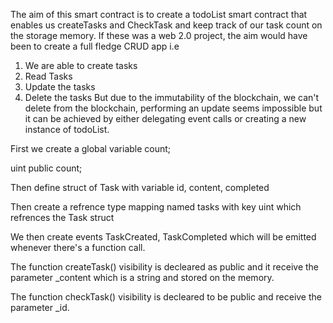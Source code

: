 <!-- HOW THE SMART CONTRACT WORKS -->
<!-- Aim of project  -->
The aim of this smart contract is to create a todoList smart contract that enables us createTasks and CheckTask and keep track of our task count on the storage memory. If these was a web 2.0 project, the aim would have been to create a full fledge CRUD app i.e 
1. We are able to create tasks 
2. Read Tasks 
3. Update the tasks 
4. Delete the tasks
But due to the immutability of the blockchain, we can't delete from the blockchain, performing an update seems impossible but it can be achieved by either delegating event calls or creating a new instance of todoList.

First we create a global variable count;

uint public count;

Then define struct of Task with variable id, content, completed

Then create a refrence type mapping named tasks with key uint which refrences the Task struct

We then create events TaskCreated, TaskCompleted which will be emitted whenever there's a function call.

The function createTask() visibility is decleared as public and it receive the parameter _content which is a string and stored on the memory.

The  function checkTask() visibility is decleared to be public and receive the parameter _id. 
